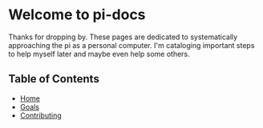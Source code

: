 # Welcome to pi-docs
Thanks for dropping by. These pages are dedicated to systematically approaching the pi as a personal computer. I'm cataloging important steps to help myself later and maybe even help some others.

## Table of Contents
* [Home](https://lee-coates.github.io/pi-docs/)
* [Goals](https://lee-coates.github.io/pi-docs/goals)
* [Contributing](https://lee-coates.github.io/pi-docs/contributing)
